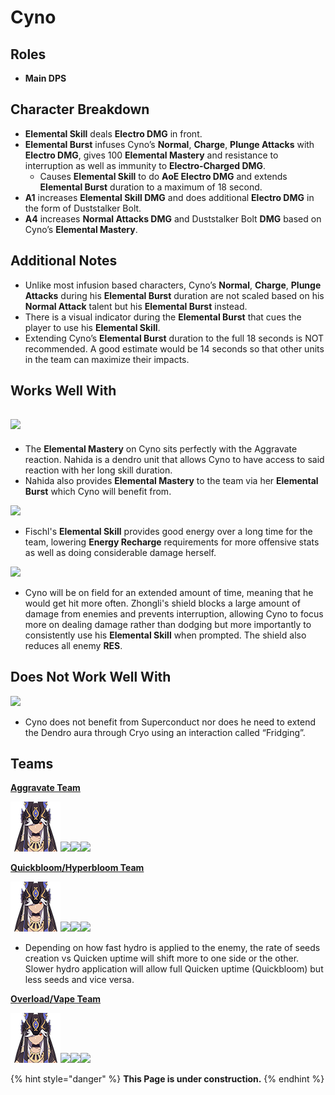 # Cyno

## Roles

* **Main DPS**

## Character Breakdown

* **Elemental Skill** deals **Electro DMG** in front.&#x20;
* **Elemental Burst** infuses Cyno’s **Normal**, **Charge**, **Plunge Attacks** with **Electro DMG**, gives 100 **Elemental Mastery** and resistance to interruption as well as immunity to **Electro-Charged DMG**.&#x20;
  * Causes **Elemental Skill** to do **AoE Electro DMG** and extends **Elemental Burst** duration to a maximum of 18 second.&#x20;
* **A1** increases **Elemental Skill DMG** and does additional **Electro DMG** in the form of Duststalker Bolt.&#x20;
* **A4** increases **Normal Attacks DMG** and Duststalker Bolt **DMG** based on Cyno’s **Elemental Mastery**.

## Additional Notes

* Unlike most infusion based characters, Cyno’s **Normal**, **Charge**, **Plunge Attacks** during his **Elemental Burst** duration are not scaled based on his **Normal Attack** talent but his **Elemental Burst** instead.&#x20;
* There is a visual indicator during the **Elemental Burst** that cues the player to use his **Elemental Skill**.&#x20;
* Extending Cyno’s **Elemental Burst** duration to the full 18 seconds is NOT recommended. A good estimate would be 14 seconds so that other units in the team can maximize their impacts.

## Works Well With

## ![](../../.gitbook/assets/ui\_avataricon\_nahida.png)

* The **Elemental Mastery** on Cyno sits perfectly with the Aggravate reaction. Nahida is a dendro unit that allows Cyno to have access to said reaction with her long skill duration.&#x20;
* Nahida also provides **Elemental Mastery** to the team via her **Elemental Burst** which Cyno will benefit from.

![](../../.gitbook/assets/ui\_avataricon\_fischl.png)

* Fischl's **Elemental Skill** provides good energy over a long time for the team, lowering **Energy Recharge** requirements for more offensive stats as well as doing considerable damage herself.

![](../../.gitbook/assets/ui\_avataricon\_zhongli.png)

* Cyno will be on field for an extended amount of time, meaning that he would get hit more often. Zhongli's shield blocks a large amount of damage from enemies and prevents interruption, allowing Cyno to focus more on dealing damage rather than dodging but more importantly to consistently use his **Elemental Skill** when prompted. The shield also reduces all enemy **RES**.

## Does Not Work Well With

![](../../.gitbook/assets/ui\_icon\_cryo.webp)

* Cyno does not benefit from Superconduct nor does he need to extend the Dendro aura through Cryo using an interaction called “Fridging”.

## Teams

****[**Aggravate Team**](../../teams/quicken-aggravate.md)****

****<img src="../../.gitbook/assets/UI_AvatarIcon_Cyno.png" alt="" data-size="original">****![](../../.gitbook/assets/ui\_avataricon\_fischl.png)****![](../../.gitbook/assets/ui\_icon\_dendro.webp)****![](../../.gitbook/assets/ui\_avataricon\_zhongli.png)

****[**Quickbloom/Hyperbloom Team**](../../teams/bloom-hyperbloom.md)****

****<img src="../../.gitbook/assets/UI_AvatarIcon_Cyno.png" alt="" data-size="original">****![](../../.gitbook/assets/ui\_icon\_electro.webp)****![](../../.gitbook/assets/ui\_icon\_dendro.webp)****![](../../.gitbook/assets/ui\_icon\_hydro.webp)

* Depending on how fast hydro is applied to the enemy, the rate of seeds creation vs Quicken uptime will shift more to one side or the other. Slower hydro application will allow full Quicken uptime (Quickbloom) but less seeds and vice versa.

****[**Overload/Vape Team**](../../teams/reverse-vaporize.md)****

****<img src="../../.gitbook/assets/UI_AvatarIcon_Cyno.png" alt="" data-size="original">****![](../../.gitbook/assets/ui\_avataricon\_xiangling.png)****![](../../.gitbook/assets/ui\_avataricon\_xingqiu.png)****![](../../.gitbook/assets/ui\_avataricon\_bennett.png)

{% hint style="danger" %}
**This Page is under construction.**
{% endhint %}
